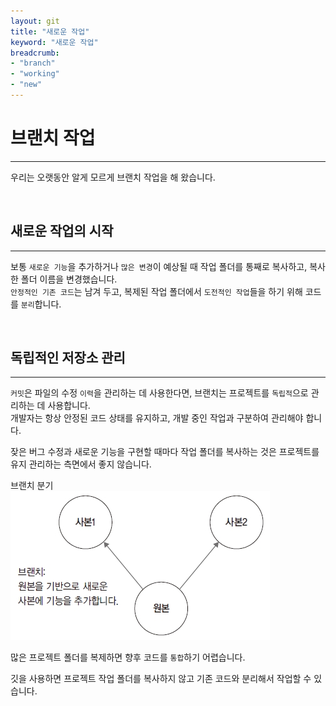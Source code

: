 ```yaml
---
layout: git
title: "새로운 작업"
keyword: "새로운 작업"
breadcrumb:
- "branch"
- "working"
- "new"
---
```


# 브랜치 작업
---
우리는 오랫동안 알게 모르게 브랜치 작업을 해 왔습니다.  

<br>

## 새로운 작업의 시작
---
보통 `새로운 기능`을 추가하거나 `많은 변경`이 예상될 때 작업 폴더를 통째로 복사하고, 복사한 폴더 이름을 변경했습니다.  
`안정적인 기존 코드`는 남겨 두고, 복제된 작업 폴더에서 `도전적인 작업`들을 하기 위해 코드를 `분리`합니다.  

<br>

## 독립적인 저장소 관리
---
`커밋`은 파일의 수정 `이력`을 관리하는 데 사용한다면, 브랜치는 프로젝트를 `독립적`으로 관리하는 데 사용합니다.  
개발자는 항상 안정된 코드 상태를 유지하고, 개발 중인 작업과 구분하여 관리해야 합니다.  

잦은 버그 수정과 새로운 기능을 구현할 때마다 작업 폴더를 복사하는 것은 프로젝트를 유지 관리하는 측면에서 좋지 않습니다.  

브랜치 분기  
![브랜치 분기](./img/06-1.jpg)

많은 프로젝트 폴더를 복제하면 향후 코드를 `통합`하기 어렵습니다.  

깃을 사용하면 프로젝트 작업 폴더를 복사하지 않고 기존 코드와 분리해서 작업할 수 있습니다.  

<br>